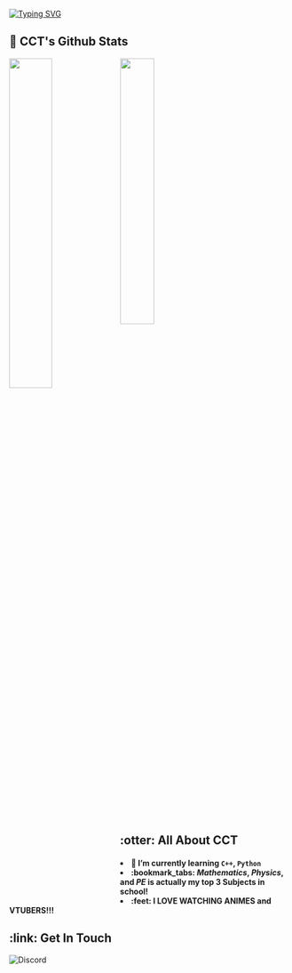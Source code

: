 
<a href="https://git.io/typing-svg"><img src="https://readme-typing-svg.herokuapp.com?font=Roboto+Mono&weight=900&size=30&pause=1000&color=064316&width=435&lines=%E5%98%BB%E5%98%BB%E5%98%BB%EF%BC%8CGithub%EF%BC%8C%E5%95%9F%E5%8B%95%EF%BC%81" alt="Typing SVG" /></a>
</h2>
<be>    

<div>
<div>
<h2>🗿 CCT's Github Stats</h2>
<span align="left">
  <p>
  <span align="left">
  <img width="35%" src="https://github-readme-stats.vercel.app/api?username=cct1225&rank_icon=github&theme=nord" />
  </span>
  <img align="left" width="39%"  src="https://github-readme-stats.vercel.app/api/top-langs/?username=cct1225&layout=compact&theme=nord" />
  </p>
<h2>:otter: All About CCT</h2>
  <div>
    <h4>
      <li>🌱 I’m currently learning <code>C++</code>, <code>Python</code>
      <li>:bookmark_tabs: <em>Mathematics</em>, <em>Physics</em>, and <em>PE</em> is actually my top 3 Subjects in school!
      <li> :feet: I LOVE WATCHING ANIMES and VTUBERS!!! 
    </h4>
  </div>
</div>
  
<h2> :link: Get In Touch</h2>
    <img title="Discord"  src="https://dcbadge.vercel.app/api/shield/936626659308757022?theme=default-inverted"/>
</a>


<!--

**cct1225/cct1225** is a ✨ _special_ ✨ repository because its `README.md` (this file) appears on your GitHub profile.

Here are some ideas to get you started:

- 🔭 I’m currently working on ...
- 🌱 I’m currently learning ...
- 👯 I’m looking to collaborate on ...
- 🤔 I’m looking for help with ...
- 💬 Ask me about ...
- 📫 How to reach me: ...
- 😄 Pronouns: ...
- ⚡ Fun fact: ...
-->
